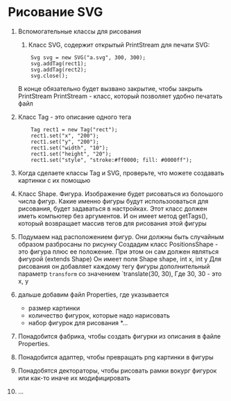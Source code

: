 # Рисование SVG

1. Вспомогательные классы для рисования
    1. Класс SVG, содержит открытый PrintStream для печати SVG:
    ```
        Svg svg = new SVG("a.svg", 300, 300);
        svg.addTag(rect1);
        svg.addTag(rect2);
        svg.close();
    ```
    В конце обязательно будет вызвано закрытие, чтобы закрыть PrintStream
    PrintStream - класс, который позволяет удобно печатать файл
    
2. Класс Tag - это описание одного тега
    
    ```
        Tag rect1 = new Tag("rect");
        rect1.set("x", "200");
        rect1.set("y", "200");
        rect1.set("width", "10");
        rect1.set("height", "20");
        rect1.set("style", "stroke:#ff0000; fill: #0000ff");
    ```
    
3. Когда сделаете классы Tag и SVG, проверьте, что можете создавать картинки с их помощью

4. Класс Shape. Фигура. Изображение будет рисоваться из болоьшого числа фигур. 
Какие именно фигуры будут использооваться для рисования, будет задаваться в настройках.
Этот класс должен иметь компьютер без аргументов. 
И он имеет метод getTags(), который возвращает массив тегов для рисования этой фигуры

5. Подумаем над расположением фигур. Они должны быть случайным образом разбросаны по рисунку
Создадим класс PositionsShape - это фигура плюс ее положение. 
При этом он сам должен являться фигурой (extends Shape)
Он имеет поля Shape shape, int x, int y
Для рисования он добавляет каждому тегу фигуры дополнительный параметр 
`transform` со значением `translate(30, 30), Где 30, 30 - это x, y

6. дальше добавим файл Properties, где указывается 
    * размер картинки
    * количество фигурок, которые надо нарисовать
    * набор фигурок для рисования
    *...
    
7. Понадобится фабрика, чтобы создать фигурки из описания в файле Properties. 

8. Понадобится адаптер, чтобы превращать png картинки в фигуры

9. Понадобятся дектораторы, чтобы рисовать рамки вокург фигурок или как-то иначе их модифицировать

10. ...